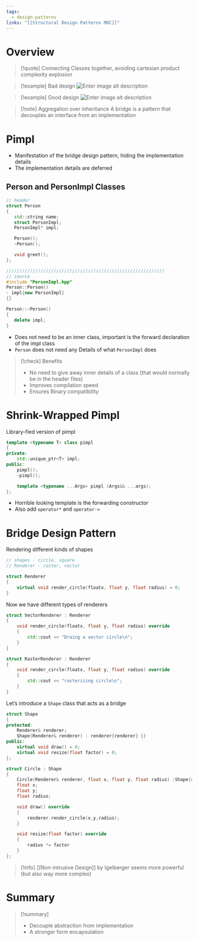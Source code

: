 ```yaml
---
tags:
  - design-patterns
links: "[[Structural Design Patterns MOC]]"
---
```

# Overview

> [!quote] Connecting Classes together, avoiding cartesian product complexity explosion

> [!example] Bad design
>  ![Enter image alt description](IMG-2024-05-31-113651686.png)

> [!example] Good design
> ![Enter image alt description](IMG-2024-05-31-113651851.png)

> [!note] Aggregation over inheritance
> A bridge is a pattern that decouples an interface from an implementation

# Pimpl

- Manifestation of the bridge design pattern, hiding the implementation details
- The implementation details are deferred

## Person and PersonImpl Classes

 ```cpp
 // header
 struct Person 
 {
 	std::string name;
 	struct PersonImpl;
 	PersonImpl* impl;
 
 	Person();
 	~Person();
 
 	void greet();
 };

 ////////////////////////////////////////////////////////////
 // source
 #include "PersonImpl.hpp"
 Person::Person()
 : impl{new PersonImpl}
 {}
 
 Person::~Person()
 {
 	delete impl;
 }
 ```

 - Does not need to be an inner class, important is the forward declaration of the impl class
 - `Person` does not need any Details of what `PersonImpl` does

> [!check] Benefits
> - No need to give away inner details of a class (that would normally be in the header files)
> - Improves compilation speed
> - Ensures Binary compatibility

# Shrink-Wrapped Pimpl

Library-fied version of pimpl

```cpp
template <typename T> class pimpl
{
private:
	std::unique_ptr<T> impl;
public:
	pimpl();
	~pimpl();

	template <typename ...Args> pimpl (Args&& ...args);
};
```

- Horrible looking template is the forwarding constructor
- Also add `operator*` and `operator->`

# Bridge Design Pattern

Rendering different kinds of shapes

```cpp
// shapes - circle, square
// Renderer - raster, vector

struct Renderer
{
	virtual void render_circle(floatx, float y, float radius) = 0;
}
```

Now we have different types of renderers

```cpp
struct VectorRenderer : Renderer
{
	void render_circle(floatx, float y, float radius) override
	{
		std::cout << "Draing a vector circle\n";
	}
}

struct RasterRenderer : Renderer
{
	void render_circle(floatx, float y, float radius) override
	{
		std::cout << "rasterizing circle\n";
	}
}
```  

 Let’s introduce a `Shape` class that acts as a bridge

```cpp
struct Shape
{
protected:
	Renderer& renderer;
	Shape(Renderer& renderer) : renderer{renderer} {}
public:
	virtual void draw() = 0;
	virtual void resize(float factor) = 0;
};

struct Circle : Shape
{
	Circle(Renderer& renderer, float x, float y, float radius) :Shape{renderer}, x{x}, y{y}, radius{radius} {}
	float x;
	float y;
	float radius;

	void draw() override
	{
		renderer.render_circle(x,y,radius);
	}

	void resize(float factor) override
	{
		radius *= factor
	}
};
```

 > [!info]
 [[Non-intrusive Design]] by Igelberger seems more powerful (but also way more complex)

# Summary

> [!summary]
> - Decouple abstraction from implementation
> - A stronger form encapsulation
